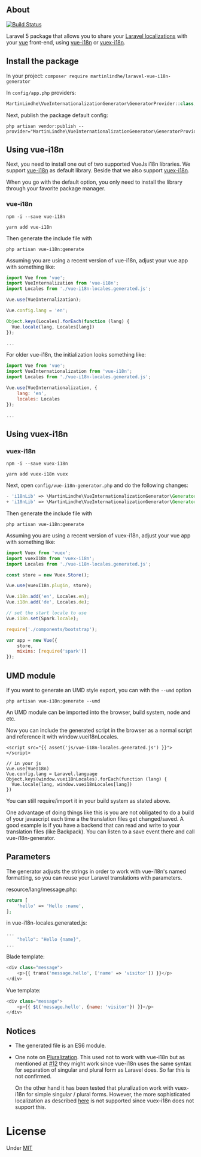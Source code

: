 ## About
[![Build Status](https://travis-ci.org/martinlindhe/laravel-vue-i18n-generator.png?branch=master)](https://travis-ci.org/martinlindhe/laravel-vue-i18n-generator)


Laravel 5 package that allows you to share your [Laravel localizations](http://laravel.com/docs/5.1/localization)
with your [vue](http://vuejs.org/) front-end, using [vue-i18n](https://github.com/kazupon/vue-i18n) or [vuex-i18n](https://github.com/dkfbasel/vuex-i18n).


## Install the package

In your project:
```composer require martinlindhe/laravel-vue-i18n-generator```

In ```config/app.php``` providers:

```php
MartinLindhe\VueInternationalizationGenerator\GeneratorProvider::class,
```

Next, publish the package default config:

```
php artisan vendor:publish --provider="MartinLindhe\VueInternationalizationGenerator\GeneratorProvider"
```

## Using vue-i18n

Next, you need to install one out of two supported VueJs i18n libraries. We support [vue-i18n](https://github.com/kazupon/vue-i18n) as default library. Beside that we also support [vuex-i18n](https://github.com/dkfbasel/vuex-i18n).

When you go with the default option, you only need to install the library through your favorite package manager.
### vue-i18n
```
npm -i --save vue-i18n
```

```
yarn add vue-i18n
```

Then generate the include file with
```
php artisan vue-i18n:generate
```

Assuming you are using a recent version of vue-i18n, adjust your vue app with something like:
```js
import Vue from 'vue';
import VueInternalization from 'vue-i18n';
import Locales from './vue-i18n-locales.generated.js';

Vue.use(VueInternalization);

Vue.config.lang = 'en';

Object.keys(Locales).forEach(function (lang) {
  Vue.locale(lang, Locales[lang])
});

...
```


For older vue-i18n, the initialization looks something like:

```js
import Vue from 'vue';
import VueInternationalization from 'vue-i18n';
import Locales from './vue-i18n-locales.generated.js';

Vue.use(VueInternationalization, {
    lang: 'en',
    locales: Locales
});

...
```
## Using vuex-i18n
 
### vuex-i18n
```
npm -i --save vuex-i18n
```

```
yarn add vuex-i18n vuex
```

Next, open `config/vue-i18n-generator.php` and do the following changes:

```php
- 'i18nLib' => \MartinLindhe\VueInternationalizationGenerator\Generator::VUE_I18N,
+ 'i18nLib' => \MartinLindhe\VueInternationalizationGenerator\Generator::VUEX_I18N,
```

Then generate the include file with
```
php artisan vue-i18n:generate
```

Assuming you are using a recent version of vuex-i18n, adjust your vue app with something like:
```js
import Vuex from 'vuex';
import vuexI18n from 'vuex-i18n';
import Locales from './vue-i18n-locales.generated.js';

const store = new Vuex.Store();

Vue.use(vuexI18n.plugin, store);

Vue.i18n.add('en', Locales.en);
Vue.i18n.add('de', Locales.de);

// set the start locale to use
Vue.i18n.set(Spark.locale);

require('./components/bootstrap');

var app = new Vue({
    store,
    mixins: [require('spark')]
});
```

## UMD module

If you want to generate an UMD style export, you can with the `--umd` option
```
php artisan vue-i18n:generate --umd
```
An UMD module can be imported into the browser, build system, node and etc. 

Now you can include the generated script in the browser as a normal script and reference it with window.vuei18nLocales.
```vue
<script src="{{ asset('js/vue-i18n-locales.generated.js') }}"></script>

// in your js 
Vue.use(VueI18n)
Vue.config.lang = Laravel.language
Object.keys(window.vuei18nLocales).forEach(function (lang) {
  Vue.locale(lang, window.vuei18nLocales[lang])
})
```
You can still require/import it in your build system as stated above.

One advantage of doing things like this is you are not obligated to do a build of your javascript each time a the translation files get changed/saved. A good example is if you have a backend that can read and write to your translation files (like Backpack). You can listen to a save event there and call vue-i18n-generator.


## Parameters

The generator adjusts the strings in order to work with vue-i18n's named formatting,
so you can reuse your Laravel translations with parameters.
 
resource/lang/message.php:
```php
return [
    'hello' => 'Hello :name',
];
```

in vue-i18n-locales.generated.js:
```js
...
    "hello": "Hello {name}",
...
```

Blade template:
```php
<div class="message">
    <p>{{ trans('message.hello', ['name' => 'visitor']) }}</p>
</div>
```

Vue template:
```js
<div class="message">
    <p>{{ $t('message.hello', {name: 'visitor'}) }}</p>
</div>
```


## Notices

- The generated file is an ES6 module.

- One note on [Pluralization](http://laravel.com/docs/5.5/localization#pluralization). This used not to work with vue-i18n but as mentioned at [#12](https://github.com/martinlindhe/laravel-vue-i18n-generator/issues/12)
they might work since vue-i18n uses the same syntax for separation of singular and plural form as Laravel does. So far this is not confirmed.

  On the other hand it has been tested that pluralization work with vuex-i18n for simple singular / plural forms. However, the 
  more sophisticated localization as described [here](https://laravel.com/docs/5.5/localization#pluralization) is not supported since
  vuex-i18n does not support this.

# License

Under [MIT](LICENSE)
